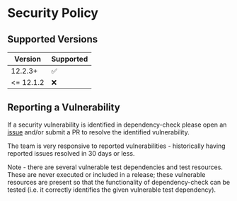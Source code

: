 # Security Policy

## Supported Versions

| Version   | Supported          |
|-----------|--------------------|
| 12.2.3+   | :white_check_mark: |
| <= 12.1.2 | :x:                |

## Reporting a Vulnerability

If a security vulnerability is identified in dependency-check please
open an [issue](https://github.com/dependency-check/DependencyCheck/issues/new/choose)
and/or submit a PR to resolve the identified vulnerability.

The team is very responsive to reported vulnerabilities - historically having reported issues resolved in 30 days or less.

Note - there are several vulnerable test dependencies and test resources. These are never executed or included in a release; these vulnerable resources are present so that the functionality of dependency-check can be tested (i.e. it correctly identifies the given vulnerable test dependency).
